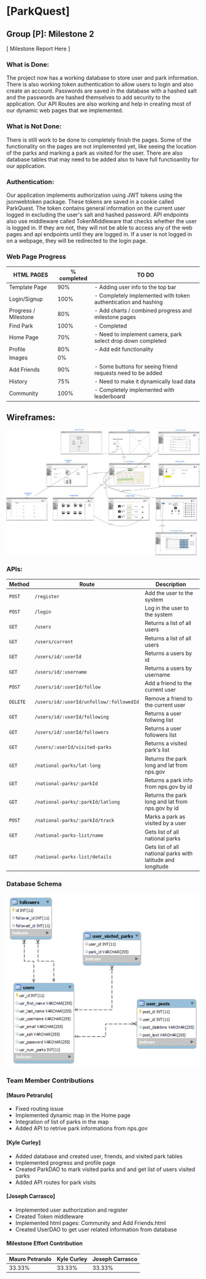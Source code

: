 # [ParkQuest]
## Group [P]: Milestone 2


[ Milestone Report Here ]
### What is Done:
The project now has a working database to store user and park information. There is also working token authentication to allow users to login and also create 
an account. Passwords are saved in the database with a hashed salt and the passwords are hashed themselves to add security to the application. Our API Routes
are also working and help in creating most of our dynamic web pages that we implemented.

### What is Not Done:
There is still work to be done to completely finish the pages. Some of the functionality on the pages are not implemented yet, like seeing the location of the parks
and marking a park as visited for the user. There are also database tables that may need to be added also to have full functioanlity for our application.

### Authentication:
Our application implements authorization using JWT tokens using the jsonwebtoken package. These tokens are saved in a cookie called ParkQuest. The token
contains general information on the current user logged in excluding the user's salt and hashed password. API endpoints also use middleware called TokenMiddleware
that checks whether the user is logged in. If they are not, they will not be able to access any of the web pages and api endpoints until they are logged in.
If a user is not logged in on a webpage, they will be redirected to the login page.

### Web Page Progress

| HTML PAGES           | % completed | TO DO                                                                   |
|----------------------|-------------|-------------------------------------------------------------------------|
| Template Page        | 90%         | - Adding user info to the top bar                                       |
| Login/Signup         | 100%        | - Completely implemented with token authentication and hashing          |
| Progress / Milestone | 80%         | - Add charts / combined progress and milestone pages                    |
| Find Park            | 100%        | - Completed                                                                       |
| Home Page            | 70%         | - Need to implement camera, park select drop down completed             |
| Profile              | 80%         | - Add edit functionality                                                |
| Images               | 0%          |                                                                         |
| Add Friends          | 90%         | - Some buttons for seeing friend requests need to be added              |
| History              | 75%         | - Need to make it dynamically load data                                 |
| Community            | 100%         | - Completely implemented with leaderboard                               |

## Wireframes:
![Web Display for ParkQuest](https://github.com/josephcarr/PersonalProjects/blob/main/CSC342/Team/Proposal/Wireframes/Finished/Web-%20wireframe%20V2.png)

### APIs:

| Method | Route                             | Description                                      |
|--------|-----------------------------------|--------------------------------------------------|
| `POST` |  `/register `                     | Add the user to the system                       |
| `POST` |  `/login `                        | Log in the user to the system                    |
| `GET`  |  `/users`                         |  Returns a list of all users                     |
| `GET`  |  `/users/current`                         |  Returns a list of all users                     |
| `GET`  | `/users/id/:userId `                 |  Returns a users by id                           |
| `GET`  | `/users/id/:username `                 |  Returns a users by username                           |
| `POST` | `/users/id/:userId/follow `          | Add a friend to the current user                 |
| `DELETE` | `/users/id/:userId/unfollow/:followedId `          | Remove a friend to the current user                 |
| `GET`  |` /users/id/:userId/following `           | Returns a user follwing list                     |
| `GET`  |` /users/id/:userId/followers `           | Returns a user followers list                     |
| `GET`  | `/users/:userId/visited-parks`          | Returns a visited park's list                    |
| `GET`  | `/national-parks/lat-long`        | Returns the park long and lat from nps.gov       |
| `GET`  | `/national-parks/:parkId`         | Returns a park info from nps.gov by id           |
| `GET`  | `/national-parks/:parkId/latlong` | Returns the park long and lat from nps.gov by id |
| `POST`  | `/national-parks/:parkId/track` | Marks a park as visited by a user |
| `GET`  | `/national-parks-list/name` | Gets list of all national parks |
| `GET`  | `/national-parks-list/details` | Gets list of all national parks with latitude and longitude |


### Database Schema
![DBSchema](https://github.com/josephcarr/PersonalProjects/blob/main/CSC342/Team/schema/ParkQuest_Schema.png)

### Team Member Contributions

#### [Mauro Petrarulo]

* Fixed routing issue
* Implemented dynamic map in the Home page
* Integration of list of parks in the map
* Added API to retrive park informations from nps.gov  

#### [Kyle Curley]

* Added database and created user, friends, and visited park tables
* Implemented progress and profile page
* Created ParkDAO to mark visited parks and and get list of users visited parks
* Added API routes for park visits

#### [Joseph Carrasco]

* Implemented user authorization and register
* Created Token middleware
* Implemented html pages: Community and Add Friends.html
* Created UserDAO to get user related information from database

#### Milestone Effort Contribution

Mauro Petrarulo| Kyle Curley | Joseph Carrasco
-------------| ------------- | -------------
 33.33%           | 33.33%            | 33.33%

